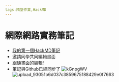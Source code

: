 ```yaml
---
tags:隋堂作業,HackMD
---
```


# 網際網路實務筆記
- [我的第一個HackMD筆記](https://hackmd.io/@shhuangmust/BkLTsvuTo)
- 邀請同學共同編輯畫面
- 跟隨畫面的編輯!
- 筆記與Github已經同步了
![kGnpgWV](https://hackmd.io/_uploads/BkhevCijJe.png)
![upload_93051b6d037c3859675188429e0f7663](https://hackmd.io/_uploads/Bkz-PRooyx.png)
